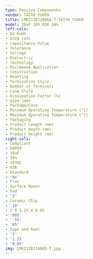 ```yaml
---
type: Passive Components
vendor: TAIYO YUDEN
title: LMK212BJ106KD-T TAIYO YUDEN
model: 10uF 10V X5R 10%
left-cols:
- EU RoHS
- ECCN (US)
- Capacitance Value
- Tolerance
- Voltage
- Dielectric
- Technology
- Microwave Application
- Construction
- Mounting
- Termination Style
- Number of Terminals
- Case Style
- Dissipation Factor (%)
- Size (mm)
- Package/Case
- Minimum Operating Temperature (°C)
- Maximum Operating Temperature (°C)
- Packaging
- Product Length (mm)
- Product Depth (mm)
- Product Height (mm)
right-cols:
- Compliant
- EAR99
- 10uF
- 10%
- 10VDC
- X5R
- Standard
- 'No'
- Flat
- Surface Mount
- Pad
- '2'
- Ceramic Chip
- '10'
- 2 X 1.25 X 0.85
- '805'
- '-55'
- '85'
- Tape and Reel
- '2'
- '1.25'
- '0.85'
img: LMK212BJ106KD-T.jpg
---
```

